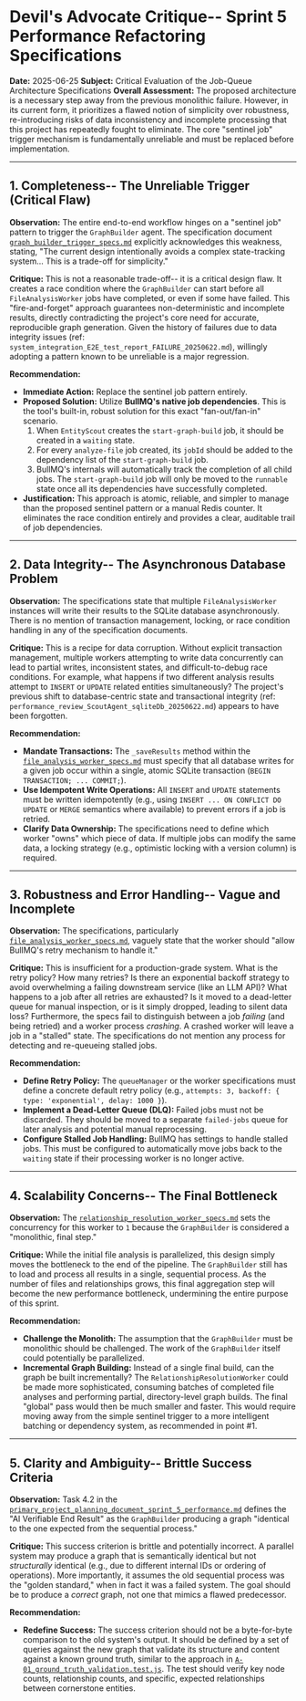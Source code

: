 # Devil's Advocate Critique-- Sprint 5 Performance Refactoring Specifications
**Date:** 2025-06-25
**Subject:** Critical Evaluation of the Job-Queue Architecture Specifications
**Overall Assessment:** The proposed architecture is a necessary step away from the previous monolithic failure. However, in its current form, it prioritizes a flawed notion of simplicity over robustness, re-introducing risks of data inconsistency and incomplete processing that this project has repeatedly fought to eliminate. The core "sentinel job" trigger mechanism is fundamentally unreliable and must be replaced before implementation.

---

## 1. Completeness-- The Unreliable Trigger (Critical Flaw)

**Observation:** The entire end-to-end workflow hinges on a "sentinel job" pattern to trigger the `GraphBuilder` agent. The specification document [`graph_builder_trigger_specs.md`](docs/specifications/sprint_5_performance/graph_builder_trigger_specs.md:51) explicitly acknowledges this weakness, stating, "The current design intentionally avoids a complex state-tracking system... This is a trade-off for simplicity."

**Critique:** This is not a reasonable trade-off-- it is a critical design flaw. It creates a race condition where the `GraphBuilder` can start before all `FileAnalysisWorker` jobs have completed, or even if some have failed. This "fire-and-forget" approach guarantees non-deterministic and incomplete results, directly contradicting the project's core need for accurate, reproducible graph generation. Given the history of failures due to data integrity issues (ref: `system_integration_E2E_test_report_FAILURE_20250622.md`), willingly adopting a pattern known to be unreliable is a major regression.

**Recommendation:**
*   **Immediate Action:** Replace the sentinel job pattern entirely.
*   **Proposed Solution:** Utilize **BullMQ's native job dependencies**. This is the tool's built-in, robust solution for this exact "fan-out/fan-in" scenario.
    1.  When `EntityScout` creates the `start-graph-build` job, it should be created in a `waiting` state.
    2.  For every `analyze-file` job created, its `jobId` should be added to the dependency list of the `start-graph-build` job.
    3.  BullMQ's internals will automatically track the completion of all child jobs. The `start-graph-build` job will only be moved to the `runnable` state once all its dependencies have successfully completed.
*   **Justification:** This approach is atomic, reliable, and simpler to manage than the proposed sentinel pattern or a manual Redis counter. It eliminates the race condition entirely and provides a clear, auditable trail of job dependencies.

---

## 2. Data Integrity-- The Asynchronous Database Problem

**Observation:** The specifications state that multiple `FileAnalysisWorker` instances will write their results to the SQLite database asynchronously. There is no mention of transaction management, locking, or race condition handling in any of the specification documents.

**Critique:** This is a recipe for data corruption. Without explicit transaction management, multiple workers attempting to write data concurrently can lead to partial writes, inconsistent states, and difficult-to-debug race conditions. For example, what happens if two different analysis results attempt to `INSERT` or `UPDATE` related entities simultaneously? The project's previous shift to database-centric state and transactional integrity (ref: `performance_review_ScoutAgent_sqliteDb_20250622.md`) appears to have been forgotten.

**Recommendation:**
*   **Mandate Transactions:** The `_saveResults` method within the [`file_analysis_worker_specs.md`](docs/specifications/sprint_5_performance/file_analysis_worker_specs.md) must specify that all database writes for a given job occur within a single, atomic SQLite transaction (`BEGIN TRANSACTION; ... COMMIT;`).
*   **Use Idempotent Write Operations:** All `INSERT` and `UPDATE` statements must be written idempotently (e.g., using `INSERT ... ON CONFLICT DO UPDATE` or `MERGE` semantics where available) to prevent errors if a job is retried.
*   **Clarify Data Ownership:** The specifications need to define which worker "owns" which piece of data. If multiple jobs can modify the same data, a locking strategy (e.g., optimistic locking with a version column) is required.

---

## 3. Robustness and Error Handling-- Vague and Incomplete

**Observation:** The specifications, particularly [`file_analysis_worker_specs.md`](docs/specifications/sprint_5_performance/file_analysis_worker_specs.md:19), vaguely state that the worker should "allow BullMQ's retry mechanism to handle it."

**Critique:** This is insufficient for a production-grade system. What is the retry policy? How many retries? Is there an exponential backoff strategy to avoid overwhelming a failing downstream service (like an LLM API)? What happens to a job after all retries are exhausted? Is it moved to a dead-letter queue for manual inspection, or is it simply dropped, leading to silent data loss? Furthermore, the specs fail to distinguish between a job *failing* (and being retried) and a worker process *crashing*. A crashed worker will leave a job in a "stalled" state. The specifications do not mention any process for detecting and re-queueing stalled jobs.

**Recommendation:**
*   **Define Retry Policy:** The `queueManager` or the worker specifications must define a concrete default retry policy (e.g., `attempts: 3, backoff: { type: 'exponential', delay: 1000 }`).
*   **Implement a Dead-Letter Queue (DLQ):** Failed jobs must not be discarded. They should be moved to a separate `failed-jobs` queue for later analysis and potential manual reprocessing.
*   **Configure Stalled Job Handling:** BullMQ has settings to handle stalled jobs. This must be configured to automatically move jobs back to the `waiting` state if their processing worker is no longer active.

---

## 4. Scalability Concerns-- The Final Bottleneck

**Observation:** The [`relationship_resolution_worker_specs.md`](docs/specifications/sprint_5_performance/relationship_resolution_worker_specs.md:43) sets the concurrency for this worker to `1` because the `GraphBuilder` is considered a "monolithic, final step."

**Critique:** While the initial file analysis is parallelized, this design simply moves the bottleneck to the end of the pipeline. The `GraphBuilder` still has to load and process all results in a single, sequential process. As the number of files and relationships grows, this final aggregation step will become the new performance bottleneck, undermining the entire purpose of this sprint.

**Recommendation:**
*   **Challenge the Monolith:** The assumption that the `GraphBuilder` must be monolithic should be challenged. The work of the `GraphBuilder` itself could potentially be parallelized.
*   **Incremental Graph Building:** Instead of a single final build, can the graph be built incrementally? The `RelationshipResolutionWorker` could be made more sophisticated, consuming batches of completed file analyses and performing partial, directory-level graph builds. The final "global" pass would then be much smaller and faster. This would require moving away from the simple sentinel trigger to a more intelligent batching or dependency system, as recommended in point #1.

---

## 5. Clarity and Ambiguity-- Brittle Success Criteria

**Observation:** Task 4.2 in the [`primary_project_planning_document_sprint_5_performance.md`](docs/primary_project_planning_document_sprint_5_performance.md:92) defines the "AI Verifiable End Result" as the `GraphBuilder` producing a graph "identical to the one expected from the sequential process."

**Critique:** This success criterion is brittle and potentially incorrect. A parallel system may produce a graph that is semantically identical but not *structurally* identical (e.g., due to different internal IDs or ordering of operations). More importantly, it assumes the old sequential process was the "golden standard," when in fact it was a failed system. The goal should be to produce a *correct* graph, not one that mimics a flawed predecessor.

**Recommendation:**
*   **Redefine Success:** The success criterion should not be a byte-for-byte comparison to the old system's output. It should be defined by a set of queries against the new graph that validate its structure and content against a known ground truth, similar to the approach in [`A-01_ground_truth_validation.test.js`](tests/acceptance/A-01_ground_truth_validation.test.js:1). The test should verify key node counts, relationship counts, and specific, expected relationships between cornerstone entities.